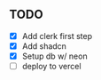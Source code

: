 ## TODO

-   [x] Add clerk first step
-   [x] Add shadcn
-   [x] Setup db w/ neon
-   [ ] deploy to vercel
